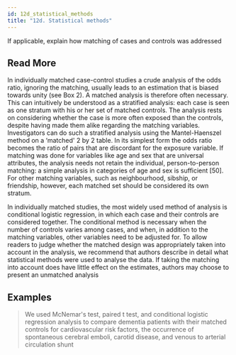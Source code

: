 ```yaml
---
id: 12d_statistical_methods
title: "12d. Statistical methods"
---
```

If applicable, explain how matching of cases and controls was addressed


## Read More

In individually matched case-control studies a crude analysis of the odds ratio, ignoring the matching, usually leads to an estimation that is biased towards unity (see Box 2). A matched analysis is therefore often necessary. This can intuitively be understood as a stratified analysis: each case is seen as one stratum with his or her set of matched controls. The analysis rests on considering whether the case is more often exposed than the controls, despite having made them alike regarding the matching variables. Investigators can do such a stratified analysis using the Mantel-Haenszel method on a ‘matched' 2 by 2 table. In its simplest form the odds ratio becomes the ratio of pairs that are discordant for the exposure variable. If matching was done for variables like age and sex that are universal attributes, the analysis needs not retain the individual, person-to-person matching: a simple analysis in categories of age and sex is sufficient [50]. For other matching variables, such as neighbourhood, sibship, or friendship, however, each matched set should be considered its own stratum.

In individually matched studies, the most widely used method of analysis is conditional logistic regression, in which each case and their controls are considered together. The conditional method is necessary when the number of controls varies among cases, and when, in addition to the matching variables, other variables need to be adjusted for. To allow readers to judge whether the matched design was appropriately taken into account in the analysis, we recommend that authors describe in detail what statistical methods were used to analyse the data. If taking the matching into account does have little effect on the estimates, authors may choose to present an unmatched analysis

## Examples

> We used McNemar's test, paired t test, and conditional logistic regression analysis to compare dementia patients with their matched controls for cardiovascular risk factors, the occurrence of spontaneous cerebral emboli, carotid disease, and venous to arterial circulation shunt